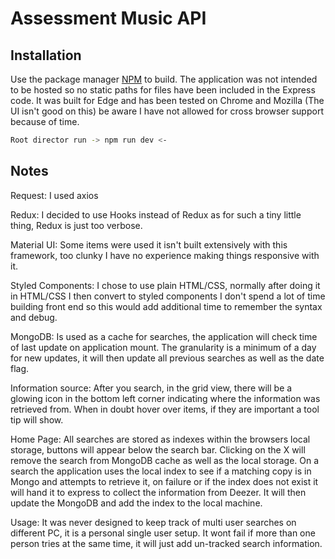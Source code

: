 # Assessment Music API

## Installation

Use the package manager [NPM](https://www.npmjs.com/) to build.
The application was not intended to be hosted so no static paths for files
have been included in the Express code. It was built for Edge and has been
tested on Chrome and Mozilla (The UI isn't good on this) be aware I have not
allowed for cross browser support because of time.

```bash
Root director run -> npm run dev <-
```

## Notes

Request: I used axios

Redux: I decided to use Hooks instead of Redux as for such a tiny little
thing, Redux is just too verbose.

Material UI: Some items were used it isn't built extensively with this framework,
too clunky I have no experience making things responsive with it.

Styled Components: I chose to use plain HTML/CSS, normally after doing it in
HTML/CSS I then convert to styled components I don't spend a lot of time
building front end so this would add additional time to remember the syntax and debug.

MongoDB: Is used as a cache for searches, the application will check time of last
update on application mount. The granularity is a minimum of a day for new updates, it
will then update all previous searches as well as the date flag.

Information source: After you search, in the grid view, there will be a glowing icon
in the bottom left corner indicating where the information was retrieved from. When
in doubt hover over items, if they are important a tool tip will show.

Home Page: All searches are stored as indexes within the browsers local storage,
buttons will appear below the search bar. Clicking on the X will remove the search
from MongoDB cache as well as the local storage. On a search the application uses the local
index to see if a matching copy is in Mongo and attempts to retrieve it, on failure or if
the index does not exist it will hand it to express to collect the information from Deezer.
It will then update the MongoDB and add the index to the local machine.

Usage: It was never designed to keep track of multi user searches on different PC,
it is a personal single user setup. It wont fail if more than one person tries at the
same time, it will just add un-tracked search information.
